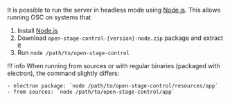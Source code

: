 It is possible to run the server in headless mode using [Node.js](https://nodejs.org/en/download/package-manager/). This allows running OSC on systems that


1. Install [Node.js](https://nodejs.org/en/download/package-manager/)
2. Download `open-stage-control-[version]-node.zip` package and extract it
3. Run `node /path/to/open-stage-control`


!!! info
    When running from sources or with regular binaries (packaged with electron), the command slightly differs:

    - electron package: `node /path/to/open-stage-control/resources/app`
    - from sources: `node /path/to/open-stage-control/app`
